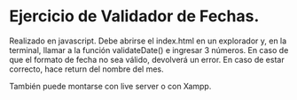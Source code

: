 # Ejercicio de Validador de Fechas.

Realizado en javascript. Debe abrirse el index.html en un explorador y, en la terminal, llamar a la función validateDate() e ingresar 3 números. En caso de que el formato de fecha no sea válido, devolverá un error. En caso de estar correcto, hace return del nombre del mes.

También puede montarse con live server o con Xampp.
